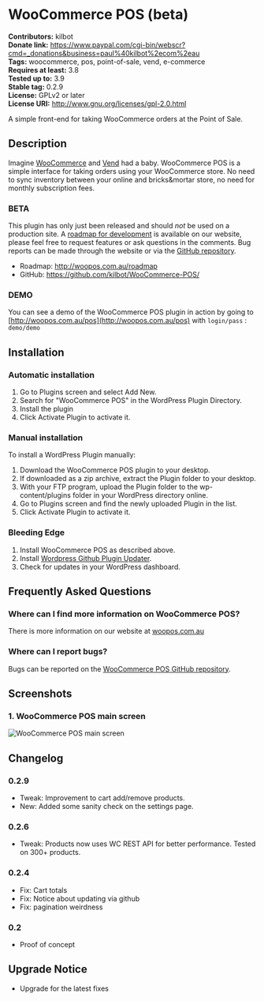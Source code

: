 # WooCommerce POS (beta) #
**Contributors:** kilbot  
**Donate link:** https://www.paypal.com/cgi-bin/webscr?cmd=_donations&business=paul%40kilbot%2ecom%2eau  
**Tags:** woocommerce, pos, point-of-sale, vend, e-commerce  
**Requires at least:** 3.8  
**Tested up to:** 3.9  
**Stable tag:** 0.2.9  
**License:** GPLv2 or later  
**License URI:** http://www.gnu.org/licenses/gpl-2.0.html  

A simple front-end for taking WooCommerce orders at the Point of Sale.

## Description ##

Imagine [WooCommerce](http://www.woothemes.com/woocommerce/) and [Vend](http://www.vendhq.com/) had a baby. WooCommerce POS is a simple interface for taking orders using your WooCommerce store. No need to sync inventory between your online and bricks&mortar store, no need for monthly subscription fees.

### BETA ###
This plugin has only just been released and should *not* be used on a production site. A [roadmap for development](http://woopos.com.au/roadmap) is available on our website, please feel free to request features or ask questions in the comments. Bug reports can be made through the website or via the [GitHub repository](https://github.com/kilbot/WooCommerce-POS/issues).

* Roadmap: http://woopos.com.au/roadmap
* GitHub: https://github.com/kilbot/WooCommerce-POS/

### DEMO ###
You can see a demo of the WooCommerce POS plugin in action by going to [http://woopos.com.au/pos](http://woopos.com.au/pos) with `login/pass` : `demo/demo`


## Installation ##

### Automatic installation ###
1. Go to Plugins screen and select Add New.
2. Search for "WooCommerce POS" in the WordPress Plugin Directory.
3. Install the plugin
4. Click Activate Plugin to activate it.

### Manual installation ###
To install a WordPress Plugin manually:

1. Download the WooCommerce POS plugin to your desktop.
2. If downloaded as a zip archive, extract the Plugin folder to your desktop.
3. With your FTP program, upload the Plugin folder to the wp-content/plugins folder in your WordPress directory online.
4. Go to Plugins screen and find the newly uploaded Plugin in the list.
5. Click Activate Plugin to activate it.

### Bleeding Edge ###
1. Install WooCommerce POS as described above.
2. Install [Wordpress Github Plugin Updater](https://github.com/jkudish/WordPress-GitHub-Plugin-Updater).
3. Check for updates in your WordPress dashboard.

## Frequently Asked Questions ##

### Where can I find more information on WooCommerce POS? ###
There is more information on our website at [woopos.com.au](http://woopos.com.au)

### Where can I report bugs? ###
Bugs can be reported on the [WooCommerce POS GitHub repository](https://github.com/kilbot/WooCommerce-POS).

## Screenshots ##

### 1. WooCommerce POS main screen ###
![WooCommerce POS main screen](http://s.wordpress.org/extend/plugins/woocommerce-pos-(beta)/screenshot-1.png)


## Changelog ##

### 0.2.9 ###
* Tweak: Improvement to cart add/remove products.
* New: Added some sanity check on the settings page.

### 0.2.6 ###
* Tweak: Products now uses WC REST API for better performance. Tested on 300+ products. 

### 0.2.4 ###
* Fix: Cart totals
* Fix: Notice about updating via github
* Fix: pagination weirdness

### 0.2 ###
* Proof of concept

## Upgrade Notice ##

* Upgrade for the latest fixes